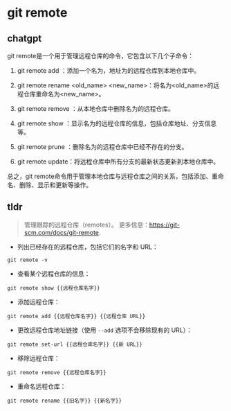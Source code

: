 # git remote 
## chatgpt 
git remote是一个用于管理远程仓库的命令，它包含以下几个子命令：

1. git remote add <name> <url>：添加一个名为<name>，地址为<url>的远程仓库到本地仓库中。

2. git remote rename <old_name> <new_name>：将名为<old_name>的远程仓库重命名为<new_name>。

3. git remote remove <name>：从本地仓库中删除名为<name>的远程仓库。

4. git remote show <name>：显示名为<name>的远程仓库的信息，包括仓库地址、分支信息等。

5. git remote prune <name>：删除名为<name>的远程仓库中已经不存在的分支。

6. git remote update：将远程仓库中所有分支的最新状态更新到本地仓库中。 

总之，git remote命令用于管理本地仓库与远程仓库之间的关系，包括添加、重命名、删除、显示和更新等操作。 

## tldr 
 
> 管理跟踪的远程仓库（remotes）。
> 更多信息：<https://git-scm.com/docs/git-remote>.

- 列出已经存在的远程仓库，包括它们的名字和 URL：

`git remote -v`

- 查看某个远程仓库的信息：

`git remote show {{远程仓库名字}}`

- 添加远程仓库：

`git remote add {{远程仓库名字}} {{远程仓库 URL}}`

- 更改远程仓库地址链接（使用 `--add` 选项不会移除现有的 URL）：

`git remote set-url {{远程仓库名字}} {{新 URL}}`

- 移除远程仓库：

`git remote remove {{远程仓库名字}}`

- 重命名远程仓库：

`git remote rename {{旧名字}} {{新名字}}`
